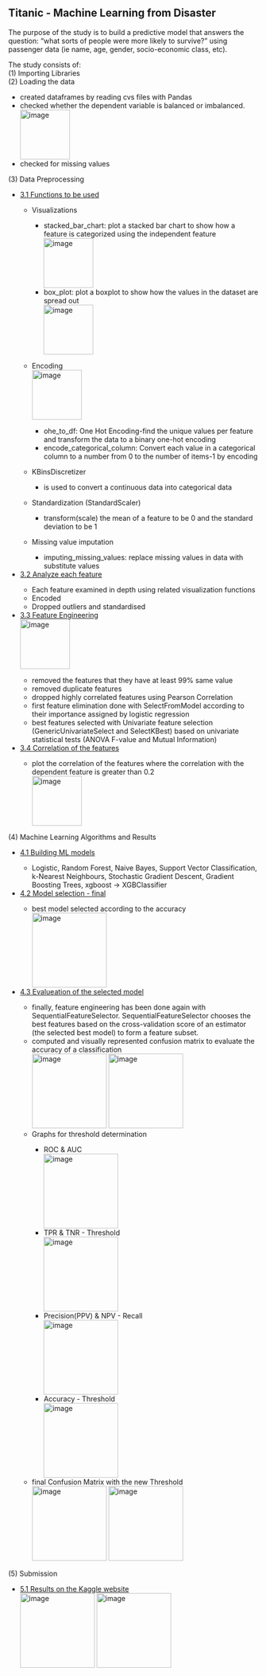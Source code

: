 ## Titanic - Machine Learning from Disaster

The purpose of the study is to build a predictive model that answers the question: “what sorts of people were more likely to survive?” using passenger data (ie name, age, gender, socio-economic class, etc).

The study consists of:<br>
  (1) Importing Libraries<br>
  (2) Loading the data<br>
  <ul>
      <li>created dataframes by reading cvs files with Pandas</li>
      <li>checked whether the dependent variable is balanced or imbalanced.</li>
      <img height="100" alt="image" src="https://user-images.githubusercontent.com/58983814/127742868-d63b26e4-8af7-4929-9e36-f36559ab3549.png">
      <li>checked for missing values</li>
  </ul>
  
  (3) Data Preprocessing<br>
      <ul>
        <li>[3.1 Functions to be used](#31)</li>
            <ul>
              <li>Visualizations</li>
                  <ul>
                    <li>stacked_bar_chart: plot a stacked bar chart to show how a feature is categorized using the independent feature</li>
                    <img height="100" alt="image" src="https://user-images.githubusercontent.com/58983814/127743327-a5b9656e-bed2-477f-b48a-16069a10d907.png">
                    <li>box_plot: plot a boxplot to show how the values in the dataset are spread out</li>
                    <img height="100" alt="image" src="https://user-images.githubusercontent.com/58983814/127743417-dc07ef52-4904-45b0-b3ad-32fea92ce181.png">
                  </ul>
            </ul>
            <ul>
              <li>Encoding </li>
              <img height="100" alt="image" src="https://user-images.githubusercontent.com/58983814/127749099-7ab7e089-9504-45f9-b4dd-33f9a9103834.png">
                  <ul>
                    <li>ohe_to_df: One Hot Encoding-find the unique values per feature and transform the data to a binary one-hot encoding</li>
                    <li>encode_categorical_column: Convert each value in a categorical column to a number from 0 to the number of items-1 by encoding</li>
                  </ul>
            </ul>
            <ul>
              <li>KBinsDiscretizer </li>
                  <ul>
                    <li>is used to convert a continuous data into categorical data</li>
                  </ul>
            </ul>
            <ul>
              <li>Standardization (StandardScaler)  </li>
                  <ul>
                    <li>transform(scale) the mean of a feature to be 0 and the standard deviation to be 1</li>
                  </ul>
            </ul>
            <ul>
              <li>Missing value imputation  </li>
                  <ul>
                    <li>imputing_missing_values: replace missing values in data with substitute values</li>
                  </ul>
            </ul>
        <li>[3.2 Analyze each feature](#32)</li>
              <ul>
                <li>Each feature examined in depth using related visualization functions</li>
                <li>Encoded</li>
                <li>Dropped outliers and standardised</li>
              </ul>
        <li>[3.3 Feature Engineering](#33)</li>
            <img height="100" alt="image" src="https://user-images.githubusercontent.com/58983814/127749043-f5b849f7-1f48-4f5b-bfff-300f6a21aa62.png">
              <ul>
                <li>removed the features that they have at least 99% same value</li>
                <li>removed duplicate features </li>
                <li>dropped highly correlated features using Pearson Correlation</li>
                <li>first feature elimination done with SelectFromModel according to their importance assigned by logistic regression</li>
                <li>best features selected with Univariate feature selection (GenericUnivariateSelect and SelectKBest) based on univariate statistical tests (ANOVA F-value and Mutual Information)</li>
              </ul>
          <li>[3.4 Correlation of the features](#34)</li>
              <ul>
                <li>plot the correlation of the features where the correlation with the dependent feature is greater than 0.2</li>
                <img height="100" alt="image" src="https://user-images.githubusercontent.com/58983814/127752709-ba5d253b-6af5-4164-ae80-d247493e473a.png">
              </ul>
      </ul>
  (4) Machine Learning Algorithms and Results<br>
      <ul>
        <li>[4.1 Building ML models](#41)</li>
            <ul>
              <li>Logistic, Random Forest, Naive Bayes, Support Vector Classification, k-Nearest Neighbours, Stochastic Gradient Descent, Gradient Boosting Trees, xgboost -> XGBClassifier</li>
            </ul>
        <li>[4.2 Model selection - final](#42)</li>
              <ul>
              <li>best model selected according to the accuracy</li>
                <img height="150" alt="image" src="https://user-images.githubusercontent.com/58983814/128779894-627ea6e5-c8b4-4000-8748-e5bb31aa0edf.png">
            </ul>
        <li>[4.3 Evalueation of the selected model](#43)</li>
              <ul>
              <li>finally, feature engineering has been done again with SequentialFeatureSelector. SequentialFeatureSelector chooses the best features based on the cross-validation score of an estimator (the selected best model) to form a feature subset.</li>
              <li>computed and visually represented confusion matrix to evaluate the accuracy of a classification</li>
                <img height="150" alt="image" src="https://user-images.githubusercontent.com/58983814/128780166-4e265e4d-9e06-42b7-906d-de27d080136d.png"> <img height="150" alt="image" src="https://user-images.githubusercontent.com/58983814/128780232-e38aa92e-7fec-4062-90da-c4d4b95d70fa.png">
              <li>Graphs for threshold determination</li>
                    <ul>
                      <li>ROC & AUC</li>
                      <img height="150" alt="image" src="https://user-images.githubusercontent.com/58983814/128780798-20e6e6d4-13c8-4255-af1e-5a9e36e9210c.png">
                      <li>TPR & TNR - Threshold </li>
                      <img height="150" alt="image" src="https://user-images.githubusercontent.com/58983814/128780875-188cf512-aa49-4fde-81b0-bba2be5aec4f.png">
                      <li>Precision(PPV) & NPV - Recall</li>
                      <img height="150" alt="image" src="https://user-images.githubusercontent.com/58983814/128780964-7d8a095a-cdfb-4927-81d7-dfc9034693b2.png">
                      <li>Accuracy - Threshold</li>
                      <img height="150" alt="image" src="https://user-images.githubusercontent.com/58983814/128781082-f2fc47ee-aa96-41c0-93f2-14fbb4f1bf7f.png">
                    </ul>
                <li>final Confusion Matrix with the new Threshold</li>
                <img height="150" alt="image" src="https://user-images.githubusercontent.com/58983814/128781233-3c009afb-3c51-4341-b7dd-258a4b6f621e.png"> <img height="150" alt="image" src="https://user-images.githubusercontent.com/58983814/128781270-d81ed766-61b3-4120-bc2a-3762eb0f08ec.png">
            </ul>
      </ul>
  (5) Submission<br>
      <ul>
        <li>[5.1 Results on the Kaggle website](#51)</li>
              <img height="150" alt="image" src="https://user-images.githubusercontent.com/58983814/127753765-de7d0ee9-8a94-479c-8d67-556523b0adbb.png"> <img height="150" alt="image" src="https://user-images.githubusercontent.com/58983814/128781345-7c6aa925-e377-4bd6-8911-d31b4437edc7.png">
      </ul>

